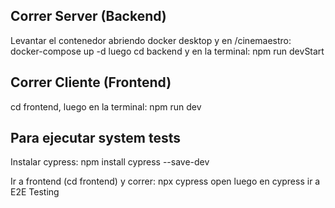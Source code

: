 ## Correr Server (Backend)

Levantar el contenedor abriendo docker desktop y en /cinemaestro: docker-compose up -d
luego cd backend y en la terminal: npm run devStart

## Correr Cliente (Frontend)

cd frontend, luego en la terminal: npm run dev

## Para ejecutar system tests

Instalar cypress: npm install cypress --save-dev

Ir a frontend (cd frontend) y correr: npx cypress open
luego en cypress ir a E2E Testing
